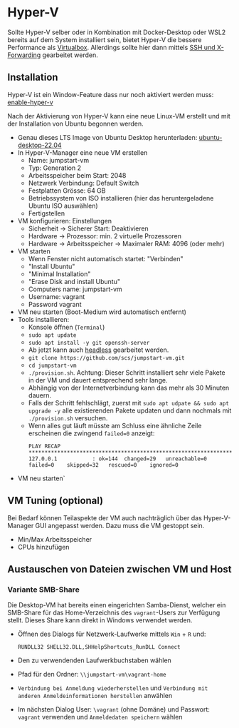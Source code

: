 Hyper-V
=======

Sollte Hyper-V selber oder in Kombination mit Docker-Desktop oder WSL2 bereits auf dem System installiert sein,
bietet Hyper-V die bessere Performance als [Virtualbox](./virtualbox.md).
Allerdings sollte hier dann mittels [SSH und X-Forwarding](./headless.md) gearbeitet werden.


Installation
------------

Hyper-V ist ein Window-Feature dass nur noch aktiviert werden muss:
[enable-hyper-v](https://docs.microsoft.com/en-us/virtualization/hyper-v-on-windows/quick-start/enable-hyper-v)

Nach der Aktivierung von Hyper-V kann eine neue Linux-VM erstellt
und mit der Installation von Ubuntu begonnen werden.

* Genau dieses LTS Image von Ubuntu Desktop herunterladen: [ubuntu-desktop-22.04](https://ubuntu.com/download/desktop)
* In Hyper-V-Manager eine neue VM erstellen
  * Name: jumpstart-vm
  * Typ: Generation 2
  * Arbeitsspeicher beim Start: 2048
  * Netzwerk Verbindung: Default Switch
  * Festplatten Grösse: 64 GB
  * Betriebssystem von ISO installieren (hier das heruntergeladene Ubuntu ISO auswählen)
  * Fertigstellen
* VM konfigurieren: Einstellungen
  * Sicherheit -> Sicherer Start: Deaktivieren
  * Hardware -> Prozessor: min. 2 virtuelle Prozessoren
  * Hardware -> Arbeitsspeicher -> Maximaler RAM: 4096 (oder mehr)
* VM starten
  * Wenn Fenster nicht automatisch startet: "Verbinden"
  * "Install Ubuntu"
  * "Minimal Installation"
  * "Erase Disk and install Ubuntu"
  * Computers name: jumpstart-vm
  * Username: vagrant
  * Password vagrant
* VM neu starten (Boot-Medium wird automatisch entfernt)
* Tools installieren:
  * Konsole öffnen (`Terminal`)
  * `sudo apt update`
  * `sudo apt install -y git openssh-server`
  * Ab jetzt kann auch [headless](./headless.md) gearbeitet werden.
  * `git clone https://github.com/scs/jumpstart-vm.git`
  * `cd jumpstart-vm`
  * `./provision.sh`. Achtung: Dieser Schritt installiert sehr viele Pakete in der VM
    und dauert entsprechend sehr lange.
  * Abhängig von der Internetverbindung kann das mehr als 30 Minuten dauern.
  * Falls der Schritt fehlschlägt,
    zuerst mit `sudo apt udpate && sudo apt upgrade -y` alle existierenden Pakete updaten
    und dann nochmals mit `./provision.sh` versuchen.
  * Wenn alles gut läuft müsste am Schluss eine ähnliche Zeile erscheinen die zwingend `failed=0` anzeigt:
    ~~~~~~
    PLAY RECAP ************************************************************************************************
    127.0.0.1           : ok=144  changed=29   unreachable=0    failed=0    skipped=32   rescued=0    ignored=0
    ~~~~~~
* VM neu starten`


VM Tuning (optional)
---------

Bei Bedarf können Teilaspekte der VM auch nachträglich über das Hyper-V-Manager GUI angepasst werden.
Dazu muss die VM gestoppt sein.

* Min/Max Arbeitsspeicher
* CPUs hinzufügen


Austauschen von Dateien zwischen VM und Host
--------------------------------------------


### Variante SMB-Share

Die Desktop-VM hat bereits einen eingerichten Samba-Dienst,
welcher ein SMB-Share für das Home-Verzeichnis des `vagrant`-Users zur Verfügung stellt.
Dieses Share kann direkt in Windows verwendet werden.

* Öffnen des Dialogs für Netzwerk-Laufwerke mittels `Win` + `R` und:

  ~~~~~~
  RUNDLL32 SHELL32.DLL,SHHelpShortcuts_RunDLL Connect
  ~~~~~~

* Den zu verwendenden Laufwerkbuchstaben wählen
* Pfad für den Ordner: `\\jumpstart-vm\vagrant-home`
* `Verbindung bei Anmeldung wiederherstellen` und `Verbindung mit anderen Anmeldeinformationen herstellen` anwählen
* Im nächsten Dialog User: `\vagrant` (ohne Domäne) und Passwort: `vagrant` verwenden und `Anmeldedaten speichern` wählen
